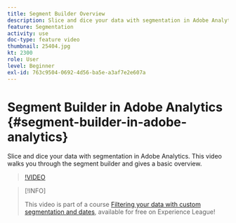 ```yaml
---
title: Segment Builder Overview
description: Slice and dice your data with segmentation in Adobe Analytics. This video walks you through the segment builder and gives a basic overview.
feature: Segmentation
activity: use
doc-type: feature video
thumbnail: 25404.jpg
kt: 2300
role: User
level: Beginner
exl-id: 763c9504-0692-4d56-ba5e-a3af7e2e607a
---
```

# Segment Builder in Adobe Analytics {#segment-builder-in-adobe-analytics}

Slice and dice your data with segmentation in Adobe Analytics. This video walks you through the segment builder and gives a basic overview.

>[!VIDEO](https://video.tv.adobe.com/v/25404/?quality=12)

>[!INFO]
>
> This video is part of a course [Filtering your data with custom segmentation and dates](https://experienceleague.adobe.com/?recommended=Analytics-U-1-2021.1.filterdata), available for free on Experience League!